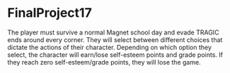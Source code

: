 # FinalProject17
The player must survive a normal Magnet school day and evade TRAGIC ends around every corner. They will select between different choices that dictate the actions of their character. Depending on which option they select, the character will earn/lose self-esteem points and grade points. If they reach zero self-esteem/grade points, they will lose the game.
